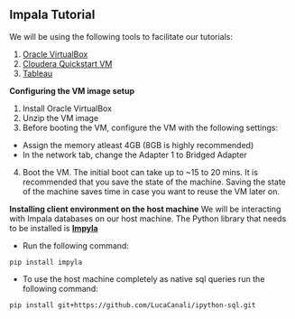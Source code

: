 ## Impala Tutorial

We will be using the following tools to facilitate our tutorials:
1. [Oracle VirtualBox](https://www.virtualbox.org/wiki/Downloads)
2. [Cloudera Quickstart VM](https://www.cloudera.com/downloads/quickstart_vms/5-10.html)
3. [Tableau](https://itconnect.uw.edu/wares/uware/tableau-software/)
	

**Configuring the VM image setup**
1. Install Oracle VirtualBox
2. Unzip the VM image
3. Before booting the VM, configure the VM with the following settings:
 - Assign the memory atleast 4GB (8GB is highly recommended)
 - In the network tab, change the Adapter 1 to Bridged Adapter
4. Boot the VM. The initial boot can take up to ~15 to 20 mins. It is recommended that you save the state of the machine. Saving the state of the machine saves time in case you want to reuse the VM later on.

**Installing client environment on the host machine**
We will be interacting with Impala databases on our host machine. The Python library that needs to be installed is **[Impyla](https://github.com/cloudera/impyla)** 

* Run the following command: 

```
pip install impyla
```
* To use the host machine completely as native sql queries run the following command:

```
pip install git+https://github.com/LucaCanali/ipython-sql.git
```




